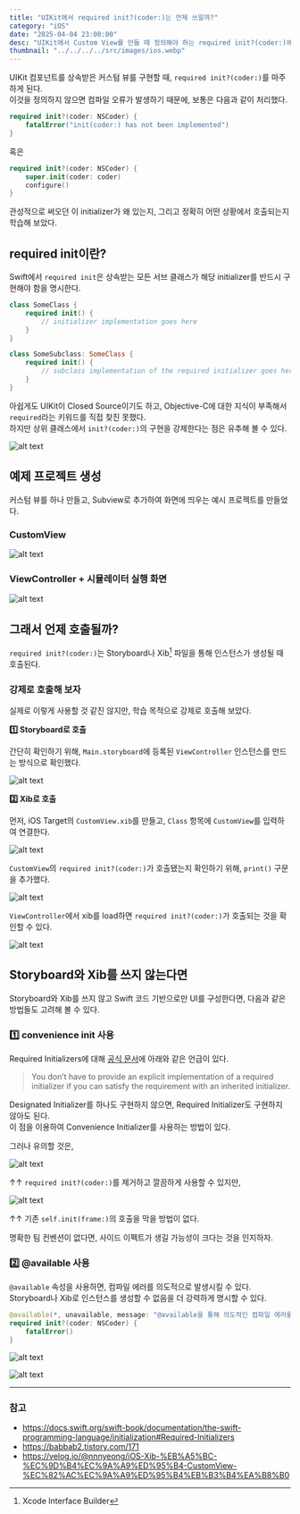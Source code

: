 ```yaml
---
title: "UIKit에서 required init?(coder:)는 언제 쓰일까?"
category: "iOS"
date: "2025-04-04 23:00:00"
desc: "UIKit에서 Custom View를 만들 때 정의해야 하는 required init?(coder:)에 대해 알아보기"
thumbnail: "../../../../src/images/ios.webp"
---
```


UIKit 컴포넌트를 상속받은 커스텀 뷰를 구현할 때, `required init?(coder:)`를 마주하게 된다.<br>
이것을 정의하지 않으면 컴파일 오류가 발생하기 때문에, 보통은 다음과 같이 처리했다.

```swift
required init?(coder: NSCoder) {
    fatalError("init(coder:) has not been implemented")
}
```

혹은

```swift
required init?(coder: NSCoder) {
    super.init(coder: coder)
    configure()
}
```

관성적으로 써오던 이 initializer가 왜 있는지, 그리고 정확히 어떤 상황에서 호출되는지 학습해 보았다.

## required init이란?

Swift에서 `required init`은 상속받는 모든 서브 클래스가 해당 initializer를 반드시 구현해야 함을 명시한다.

```swift
class SomeClass {
    required init() {
        // initializer implementation goes here
    }
}

class SomeSubclass: SomeClass {
    required init() {
        // subclass implementation of the required initializer goes here
    }
}
```

아쉽게도 UIKit이 Closed Source이기도 하고, Objective-C에 대한 지식이 부족해서 `required`라는 키워드를 직접 찾진 못했다.<br>
하지만 상위 클래스에서 `init?(coder:)`의 구현을 강제한다는 점은 유추해 볼 수 있다.

![alt text](image-2.png)

## 예제 프로젝트 생성

커스텀 뷰를 하나 만들고, Subview로 추가하여 화면에 띄우는 예시 프로젝트를 만들었다.

### CustomView

![alt text](image.png)

### ViewController + 시뮬레이터 실행 화면

![alt text](image-1.png)

## 그래서 언제 호출될까?

`required init?(coder:)`는 Storyboard나 Xib[^1] 파일을 통해 인스턴스가 생성될 때 호출된다.

### 강제로 호출해 보자

실제로 이렇게 사용할 것 같진 않지만, 학습 목적으로 강제로 호출해 보았다.

**1️⃣ Storyboard로 호출**

간단히 확인하기 위해, `Main.storyboard`에 등록된 `ViewController` 인스턴스를 만드는 방식으로 확인했다.

![alt text](image-3.png)

**2️⃣ Xib로 호출**

먼저, iOS Target의 `CustomView.xib`를 만들고, `Class` 항목에 `CustomView`를 입력하여 연결한다.

![alt text](image-4.png)

`CustomView`의 `required init?(coder:)`가 호출됐는지 확인하기 위해, `print()` 구문을 추가했다.

![alt text](image-6.png)

`ViewController`에서 xib를 load하면 `required init?(coder:)`가 호출되는 것을 확인할 수 있다.

![alt text](image-7.png)

## Storyboard와 Xib를 쓰지 않는다면

Storyboard와 Xib를 쓰지 않고 Swift 코드 기반으로만 UI를 구성한다면, 다음과 같은 방법들도 고려해 볼 수 있다.

### 1️⃣ convenience init 사용

Required Initializers에 대해 [공식 문서](https://docs.swift.org/swift-book/documentation/the-swift-programming-language/initialization#Required-Initializers)에 아래와 같은 언급이 있다.

> You don’t have to provide an explicit implementation of a required initializer if you can satisfy the requirement with an inherited initializer.

Designated Initializer를 하나도 구현하지 않으면, Required Initializer도 구현하지 않아도 된다.<br>
이 점을 이용하여 Convenience Initializer를 사용하는 방법이 있다.

그러나 유의할 것은,

![alt text](image-5.png)

↑↑ `required init?(coder:)`를 제거하고 깔끔하게 사용할 수 있지만,

![alt text](image-8.png)

↑↑ 기존 `self.init(frame:)`의 호출을 막을 방법이 없다.

명확한 팀 컨벤션이 없다면, 사이드 이펙트가 생길 가능성이 크다는 것을 인지하자.

### 2️⃣ @available 사용

`@available` 속성을 사용하면, 컴파일 에러를 의도적으로 발생시킬 수 있다.<br>
Storyboard나 Xib로 인스턴스를 생성할 수 없음을 더 강력하게 명시할 수 있다.

```swift
@available(*, unavailable, message: "@available을 통해 의도적인 컴파일 에러를 발생시킴")
required init?(coder: NSCoder) {
    fatalError()
}
```

![alt text](image-11.png)

![alt text](image-10.png)

---

### 참고

- https://docs.swift.org/swift-book/documentation/the-swift-programming-language/initialization#Required-Initializers
- https://babbab2.tistory.com/171
- https://velog.io/@nnnyeong/iOS-Xib-%EB%A5%BC-%EC%9D%B4%EC%9A%A9%ED%95%B4-CustomView-%EC%82%AC%EC%9A%A9%ED%95%B4%EB%B3%B4%EA%B8%B0

[^1]: Xcode Interface Builder